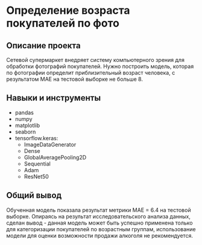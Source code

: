 
# Определение возраста покупателей по фото

## Описание проекта

Сетевой супермаркет внедряет систему компьютерного зрения для обработки фотографий покупателей. Нужно построить модель, которая по фотографии определит приблизительный возраст человека, с результатом МАЕ на тестовой выборке не больше 8. 

## Навыки и инструменты

- pandas 
- numpy
- matplotlib
- seaborn
- tensorflow.keras:
  - ImageDataGenerator
  - Dense
  - GlobalAveragePooling2D
  - Sequential
  - Adam
  - ResNet50

## Общий вывод

Обученная модель показала результат метрики MAE = 6.4 на тестовой выборке. Опираясь на результат исследовательского анализа данных, сделан вывод - данная модель может быть успешно применена только для категоризации покупателей по возрастным группам, использование модели для оценки возможности продажи алкоголя не рекомендуется.
